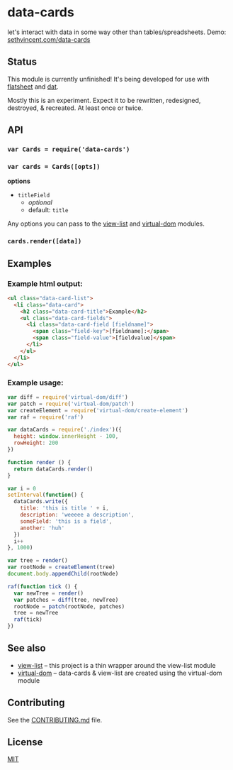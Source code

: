 # data-cards

let's interact with data in some way other than tables/spreadsheets. Demo: [sethvincent.com/data-cards](http://sethvincent.com/data-cards/)

## Status

This module is currently unfinished! It's being developed for use with [flatsheet](http://github.com/flatsheet/flatsheet) and [dat](http://github.com/maxogden/dat).

Mostly this is an experiment. Expect it to be rewritten, redesigned, destroyed, & recreated. At least once or twice.

## API

### `var Cards = require('data-cards')`

### `var cards = Cards([opts])`

**options**

- `titleField`
  - _optional_
  - default: `title`

Any options you can pass to the [view-list](https://github.com/shama/view-list) and [virtual-dom](https://github.com/Matt-Esch/virtual-dom) modules.

### `cards.render([data])`

## Examples

### Example html output:

```html
<ul class="data-card-list">
  <li class="data-card">
    <h2 class="data-card-title">Example</h2>
    <ul class="data-card-fields">
      <li class="data-card-field [fieldname]">
        <span class="field-key">[fieldname]:</span> 
        <span class="field-value">[fieldvalue]</span>
      </li>
    </ul>
  </li>
</ul>
```

### Example usage:

```js
var diff = require('virtual-dom/diff')
var patch = require('virtual-dom/patch')
var createElement = require('virtual-dom/create-element')
var raf = require('raf')

var dataCards = require('./index')({
  height: window.innerHeight - 100,
  rowHeight: 200
})

function render () {
  return dataCards.render()
}

var i = 0
setInterval(function() {
  dataCards.write({
    title: 'this is title ' + i,
    description: 'weeeee a description',
    someField: 'this is a field',
    another: 'huh'
  })
  i++
}, 1000)

var tree = render()
var rootNode = createElement(tree)
document.body.appendChild(rootNode)

raf(function tick () {
  var newTree = render()
  var patches = diff(tree, newTree)
  rootNode = patch(rootNode, patches)
  tree = newTree
  raf(tick)
})
```

## See also

- [view-list](https://github.com/shama/view-list) – this project is a thin wrapper around the view-list module
- [virtual-dom](https://github.com/Matt-Esch/virtual-dom) – data-cards & view-list are created using the virtual-dom module

## Contributing

See the [CONTRIBUTING.md](CONTRIBUTING.md) file.

## License

[MIT](LICENSE.md)